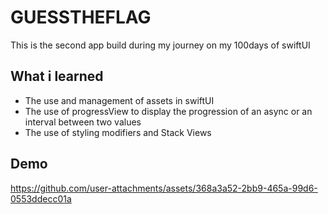 # GUESSTHEFLAG
This is the second app build during my journey on my 100days of swiftUI

## What i learned
- The use and management of assets in swiftUI
- The use of progressView to display the progression of an async or an interval between two values
- The use of styling modifiers and Stack Views

## Demo

https://github.com/user-attachments/assets/368a3a52-2bb9-465a-99d6-0553ddecc01a




